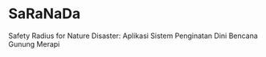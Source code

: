 # SaRaNaDa
Safety Radius for Nature Disaster: Aplikasi Sistem Penginatan Dini Bencana Gunung Merapi
